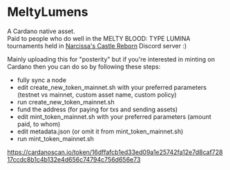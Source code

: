 # MeltyLumens
A Cardano native asset.  
Paid to people who do well in the MELTY BLOOD: TYPE LUMINA tournaments held in [Narcissa's Castle Reborn](https://discord.gg/89hy7Gpf8k) Discord server :)

Mainly uploading this for "posterity" but if you're interested in minting on Cardano then you can do so by following these steps:
- fully sync a node 
- edit create_new_token_mainnet.sh with your preferred parameters (testnet vs mainnet, custom asset name, custom policy)
- run create_new_token_mainnet.sh
- fund the address (for paying for txs and sending assets)
- edit mint_token_mainnet.sh with your preferred parameters (amount paid, to whom)
- edit metadata.json (or omit it from mint_token_mainnet.sh)
- run mint_token_mainnet.sh

<https://cardanoscan.io/token/16dffafcb1ed33ed09a1e25742fa12e7d8caf72817ccdc8b1c4b132e4d656c74794c756d656e73>
